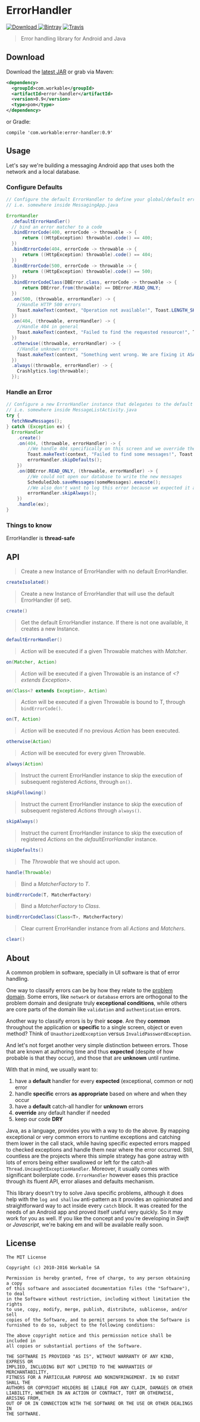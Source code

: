 # ErrorHandler
[![Download](https://api.bintray.com/packages/workable/maven/ErrorHandler/images/download.svg) ](https://bintray.com/workable/maven/ErrorHandler/_latestVersion)
[![Bintray](https://img.shields.io/bintray/v/workable/maven/ErrorHandler.svg?maxAge=2592000)](https://bintray.com/workable/maven/ErrorHandler)
[![Travis](https://img.shields.io/travis/workable/java_error_handler.svg)]() 

> Error handling library for Android and Java

## Download
Download the [latest JAR](https://bintray.com/workable/maven/ErrorHandler/_latestVersion) or grab via Maven:
```xml
<dependency>
  <groupId>com.workable</groupId>
  <artifactId>error-handler</artifactId>
  <version>0.9</version>
  <type>pom</type>
</dependency>
```
or Gradle:
```groovyd
compile 'com.workable:error-handler:0.9'
```

## Usage

Let's say we're building a messaging Android app that uses both the network and a local database.

### Configure Defaults

```java
// Configure the default ErrorHandler to define your global/default error handling logic
// i.e. somewhere inside MessagingApp.java

ErrorHandler
  .defaultErrorHandler()
  // bind an error matcher to a code
  .bindErrorCode(400, errorCode -> throwable -> {
      return ((HttpException) throwable).code() == 400;
  })
  .bindErrorCode(404, errorCode -> throwable -> {
      return ((HttpException) throwable).code() == 404;
  })
  .bindErrorCode(500, errorCode -> throwable -> {
      return ((HttpException) throwable).code() == 500;
  })
  .bindErrorCodeClass(DBError.class, errorCode -> throwable -> {
      return DBError.from(throwable) == DBError.READ_ONLY;
  })
  .on(500, (throwable, errorHandler) -> {
    //Handle HTTP 500 errors
    Toast.makeText(context, "Operation not available!", Toast.LENGTH_SHORT).show();
  })
  .on(404, (throwable, errorHandler) -> {
    //Handle 404 in general  
    Toast.makeText(context, "Failed to find the requested resource!", Toast.LENGTH_SHORT).show();
  })
  .otherwise((throwable, errorHandler) -> {
    //Handle unknown errors
    Toast.makeText(context, "Something went wrong. We are fixing it ASAP!", Toast.LENGTH_LONG).show();
  })
  .always((throwable, errorHandler) -> {
    Crashlytics.log(throwable);
  });
```

### Handle an Error

```java
// Configure a new ErrorHandler instance that delegates to the default one, for a specific method call
// i.e. somewhere inside MessageListActivity.java
try {
  fetchNewMessages();
} catch (Exception ex) {
  ErrorHandler
    .create()
    .on(404, (throwable, errorHandler) -> {
        //We handle 404 specifically on this screen and we override the default action
        Toast.makeText(context, "Failed to find some messages!", Toast.LENGTH_SHORT).show();
        errorHandler.skipDefaults();
    })
    .on(DBError.READ_ONLY, (throwable, errorHandler) -> {
        //We could not open our database to write the new messages
        ScheduledJob.saveMessages(someMessages).execute();
        //We also don't want to log this error because we expected it and knew how to handle it
        errorHandler.skipAlways();
    })
    .handle(ex);
}
```

### Things to know

ErrorHandler is __thread-safe__


## API

> Create a new Instance of ErrorHandler with no default ErrorHandler.

```java
createIsolated()
```

> Create a new Instance of ErrorHandler that will use the default ErrorHandler (if set).

```java
create()
```

> Get the default ErrorHandler instance. If there is not one available, it creates a new Instance.

```java
defaultErrorHandler()
```

> _Action_ will be executed if a given Throwable matches with _Matcher_.

```java
on(Matcher, Action)
```

> _Action_ will be executed if a given Throwable is an instance of _<? extends Exception>_.

```java
on(Class<? extends Exception>, Action)
```

> _Action_ will be executed if a given Throwable is bound to T, through `bindErrorCode()`.

```java
on(T, Action)
```

> _Action_ will be executed if no previous _Action_ has been executed.

```java
otherwise(Action)
```

> _Action_ will be executed for every given Throwable.

```java
always(Action)
```

> Instruct the current ErrorHandler instance to skip the execution of subsequent registered _Actions_, through `on()`.

```java
skipFollowing()
```

> Instruct the current ErrorHandler instance to skip the execution of subsequent registered _Actions_ through `always()`.

```java
skipAlways()
```

> Instruct the current ErrorHandler instance to skip the execution of registered _Actions_ on the _defaultErrorHandler_ instance.

```java
skipDefaults()
```

> The _Throwable_ that we should act upon.

```java
handle(Throwable)
```

> Bind a _MatcherFactory_ to _T_.

```java
bindErrorCode(T, MatcherFactory)
```

> Bind a _MatcherFactory_ to _Class<T>_.

```java
bindErrorCodeClass(Class<T>, MatcherFactory)
```

> Clear current ErrorHandler instance from all _Actions_ and _Matchers_.

```java
clear()
```


## About
A common problem in software, specially in UI software is that of error handling.

One way to classify errors can be by how they relate to the [problem domain](https://en.wikipedia.org/wiki/Problem_domain). Some errors, like `network` or `database` errors are orthogonal to the problem domain and designate truly **exceptional conditions**, while others are core parts of the domain like `validation` and `authentication` errors.

Another way to classify errors is by their **scope**. Are they **common** throughout the application or **specific** to a single screen, object or even method? Think of `UnauthorizedException` versus `InvalidPasswordException`.

And let's not forget another very simple distinction between errors. Those that are known at authoring time and thus **expected** (despite of how probable is that they occur), and those that are **unknown** until runtime.

With that in mind, we usually want to:

1. have a **default** handler for every **expected** (exceptional, common or not) error
2. handle **specific** errors **as appropriate** based on where and when they occur
3. have a **default** catch-all handler for **unknown** errors
4. **override** any default handler if needed
5. keep our code **DRY**

Java, as a language, provides you with a way to do the above. By mapping exceptional or very common errors to runtime exceptions and catching them lower in the call stack, while having specific expected errors mapped to checked exceptions and handle them near where the error occurred. Still, countless are the projects where this simple strategy has gone astray with lots of errors being either swallowed or left for the catch-all `Thread.UncaughtExceptionHandler`. Moreover, it usually comes with significant boilerplate code. `ErrorHandler` however eases this practice through its fluent API, error aliases and defaults mechanism.

This library doesn't try to solve Java specific problems, although it does help with the `log and shallow` anti-pattern as it provides an opinionated and straightforward way to act inside every `catch` block.  It was created for the needs of an Android app and proved itself useful very quickly. So it may work for you as well. If you like the concept and you're developing in  _Swift_ or _Javascript_, we're baking em and will be available really soon.

## License
```
The MIT License

Copyright (c) 2010-2016 Workable SA

Permission is hereby granted, free of charge, to any person obtaining a copy
of this software and associated documentation files (the "Software"), to deal
in the Software without restriction, including without limitation the rights
to use, copy, modify, merge, publish, distribute, sublicense, and/or sell
copies of the Software, and to permit persons to whom the Software is
furnished to do so, subject to the following conditions:

The above copyright notice and this permission notice shall be included in
all copies or substantial portions of the Software.

THE SOFTWARE IS PROVIDED "AS IS", WITHOUT WARRANTY OF ANY KIND, EXPRESS OR
IMPLIED, INCLUDING BUT NOT LIMITED TO THE WARRANTIES OF MERCHANTABILITY,
FITNESS FOR A PARTICULAR PURPOSE AND NONINFRINGEMENT. IN NO EVENT SHALL THE
AUTHORS OR COPYRIGHT HOLDERS BE LIABLE FOR ANY CLAIM, DAMAGES OR OTHER
LIABILITY, WHETHER IN AN ACTION OF CONTRACT, TORT OR OTHERWISE, ARISING FROM,
OUT OF OR IN CONNECTION WITH THE SOFTWARE OR THE USE OR OTHER DEALINGS IN
THE SOFTWARE.
```
